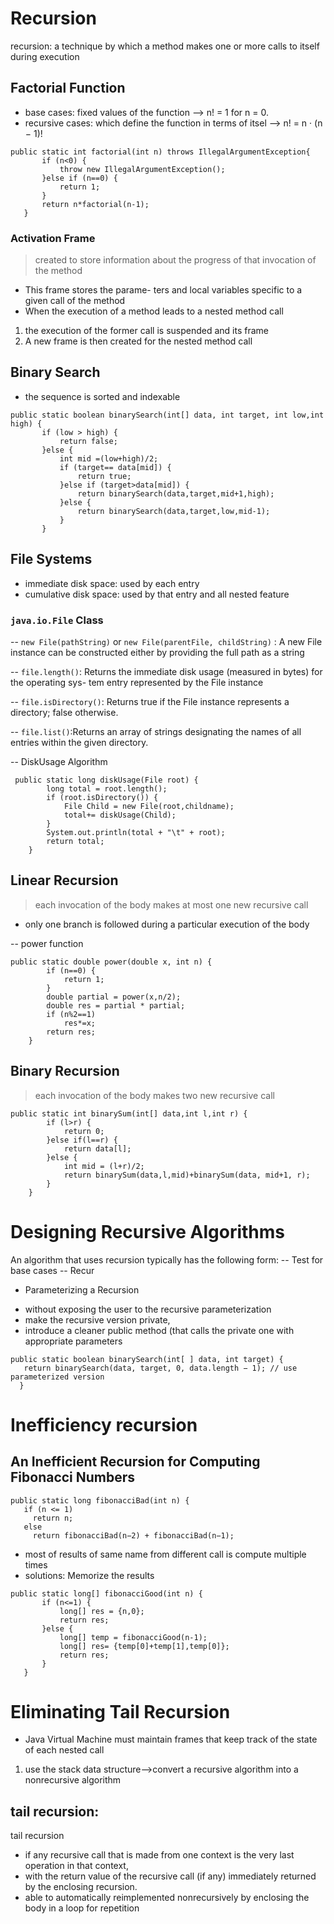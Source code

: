 #  Recursion

 recursion: a technique by which a method makes one or more calls to itself during execution
 
 ##  Factorial Function
 * base cases:  fixed values of the function --> n! = 1 for n = 0.
 * recursive cases: which define the function in terms of itsel --> n! = n · (n − 1)! 
 
 ```
 public static int factorial(int n) throws IllegalArgumentException{
		if (n<0) {
			throw new IllegalArgumentException();
		}else if (n==0) {
			return 1;
		}
		return n*factorial(n-1);
	}
 ```
 ### Activation Frame
 > created to store information about the progress of that invocation of the method
 
 * This frame stores the parame- ters and local variables specific to a given call of the method
 * When the execution of a method leads to a nested method call
  1. the execution of the former call is suspended and its frame 
  2. A new frame is then created for the nested method call
 
 ## Binary Search
 
 * the sequence is sorted and indexable
 ```
 public static boolean binarySearch(int[] data, int target, int low,int high) {
		if (low > high) {
			return false;
		}else {
			int mid =(low+high)/2;
			if (target== data[mid]) {
				return true;
			}else if (target>data[mid]) {
				return binarySearch(data,target,mid+1,high);
			}else {
				return binarySearch(data,target,low,mid-1);
			}
		}
 ```
 
 ## File Systems
 
 *  immediate disk space: used by each entry
 *  cumulative disk space:  used by that entry and all nested feature
 
 ### `java.io.File` Class
 
 -- `new File(pathString)` or `new File(parentFile, childString)` :  A new File instance can be constructed either by providing the full path as a string
 
 -- `file.length()`: Returns the immediate disk usage (measured in bytes) for the operating sys- tem entry represented by the File instance 
 
 -- `file.isDirectory()`: Returns true if the File instance represents a directory; false otherwise.
 
 -- `file.list()`:Returns an array of strings designating the names of all entries within the given directory.
 
 
 -- DiskUsage Algorithm
 
```
 public static long diskUsage(File root) {
		long total = root.length();
		if (root.isDirectory()) {
			File Child = new File(root,childname);
			total+= diskUsage(Child);
		}
		System.out.println(total + "\t" + root); 
		return total;
	}
```
  
##  Linear Recursion
> each invocation of the body makes at most one new recursive call

* only one branch is followed during a particular execution of the body

--  power function
```
public static double power(double x, int n) {
		if (n==0) {
			return 1;
		}
		double partial = power(x,n/2);
		double res = partial * partial;
		if (n%2==1)
			res*=x;
		return res;
	}
```
  
## Binary Recursion
> each invocation of the body makes two new recursive call
```
public static int binarySum(int[] data,int l,int r) {
		if (l>r) {
			return 0;
		}else if(l==r) {
			return data[l];
		}else {
			int mid = (l+r)/2;
			return binarySum(data,l,mid)+binarySum(data, mid+1, r);
		}
	}
```
# Designing Recursive Algorithms

An algorithm that uses recursion typically has the following form:
-- Test for base cases
-- Recur

* Parameterizing a Recursion
 -  without exposing the user to the recursive parameterization
 - make the recursive version private,
 - introduce a cleaner public method (that calls the private one with appropriate parameters
 
 ```
 public static boolean binarySearch(int[ ] data, int target) {
    return binarySearch(data, target, 0, data.length − 1); // use parameterized version 
   }
 ```
 
 # Inefficiency recursion
 
## An Inefficient Recursion for Computing Fibonacci Numbers
 ```
public static long fibonacciBad(int n) {
    if (n <= 1) 
      return n;
    else
      return fibonacciBad(n−2) + fibonacciBad(n−1);

 ```
 * most of results of same name from different call is compute multiple times
  * solutions: Memorize the results
 ```
 public static long[] fibonacciGood(int n) {
		if (n<=1) {
			long[] res = {n,0};
			return res;
		}else {
			long[] temp = fibonacciGood(n-1);
			long[] res= {temp[0]+temp[1],temp[0]};
			return res;
		}
	}
 ```
 
 # Eliminating Tail Recursion
 * Java Virtual Machine must maintain frames that keep track of the state of each nested call
  1.  use the stack data structure-->convert a recursive algorithm into a nonrecursive algorithm 

## tail recursion:
 tail recursion
 * if any recursive call that is made from one context is the very last operation in that context,
 * with the return value of the recursive call (if any) immediately returned by the enclosing recursion.
 * able to automatically reimplemented nonrecursively by enclosing the body in a loop for repetition
